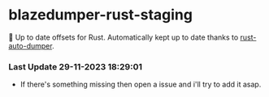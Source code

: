 # blazedumper-rust-staging

🚀 Up to date offsets for Rust. Automatically kept up to date thanks to [rust-auto-dumper](https://github.com/Akandesh/rust-auto-dumper).


### Last Update 29-11-2023 18:29:01
- If there's something missing then open a issue and i'll try to add it asap.